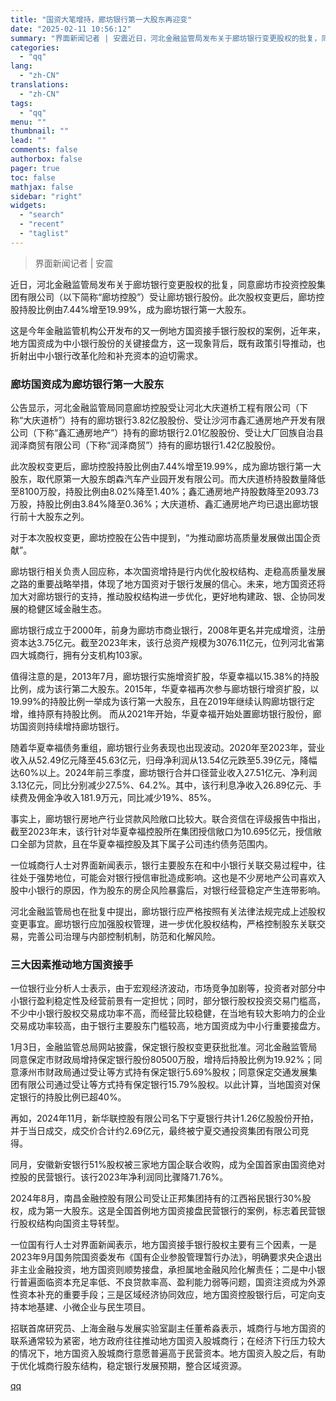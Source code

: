 ```yaml
---
title: "国资大笔增持，廊坊银行第一大股东再迎变"
date: "2025-02-11 10:56:12"
summary: "界面新闻记者 | 安震近日，河北金融监管局发布关于廊坊银行变更股权的批复，同意廊坊市投资控股集团有限..."
categories:
  - "qq"
lang:
  - "zh-CN"
translations:
  - "zh-CN"
tags:
  - "qq"
menu: ""
thumbnail: ""
lead: ""
comments: false
authorbox: false
pager: true
toc: false
mathjax: false
sidebar: "right"
widgets:
  - "search"
  - "recent"
  - "taglist"
---
```


> 界面新闻记者 | 安震

近日，河北金融监管局发布关于廊坊银行变更股权的批复，同意廊坊市投资控股集团有限公司（以下简称“廊坊控股”）受让廊坊银行股份。此次股权变更后，廊坊控股持股比例由7.44%增至19.99%，成为廊坊银行第一大股东。

这是今年金融监管机构公开发布的又一例地方国资接手银行股权的案例，近年来，地方国资成为中小银行股份的关键接盘方，这一现象背后，既有政策引导推动，也折射出中小银行改革化险和补充资本的迫切需求。

### **廊坊国资成为廊坊银行第一大股东**

公告显示，河北金融监管局同意廊坊控股受让河北大庆道桥工程有限公司（下称“大庆道桥”）持有的廊坊银行3.82亿股股份、受让沙河市鑫汇通房地产开发有限公司（下称“鑫汇通房地产”）持有的廊坊银行2.01亿股股份、受让大厂回族自治县润泽商贸有限公司（下称“润泽商贸”）持有的廊坊银行1.42亿股股份。

此次股权变更后，廊坊控股持股比例由7.44%增至19.99%，成为廊坊银行第一大股东，取代原第一大股东朗森汽车产业园开发有限公司。而大庆道桥持股数量降低至8100万股，持股比例由8.02%降至1.40%；鑫汇通房地产持股数降至2093.73万股，持股比例由3.84%降至0.36%；大庆道桥、鑫汇通房地产均已退出廊坊银行前十大股东之列。

对于本次股权变更，廊坊控股在公告中提到，“为推动廊坊高质量发展做出国企贡献”。

廊坊银行相关负责人回应称，本次国资增持是行内优化股权结构、走稳高质量发展之路的重要战略举措，体现了地方国资对于银行发展的信心。未来，地方国资还将加大对廊坊银行的支持，推动股权结构进一步优化，更好地构建政、银、企协同发展的稳健区域金融生态。

廊坊银行成立于2000年，前身为廊坊市商业银行，2008年更名并完成增资，注册资本达3.75亿元。截至2023年末，该行总资产规模为3076.11亿元，位列河北省第四大城商行，拥有分支机构103家。

值得注意的是，2013年7月，廊坊银行实施增资扩股，华夏幸福以15.38%的持股比例，成为该行第二大股东。2015年，华夏幸福再次参与廊坊银行增资扩股，以19.99%的持股比例一举成为该行第一大股东，且在2019年继续认购廊坊银行定增，维持原有持股比例。 而从2021年开始，华夏幸福开始处置廊坊银行股份，廊坊国资则持续增持廊坊银行。

随着华夏幸福债务重组，廊坊银行业务表现也出现波动。2020年至2023年，营业收入从52.49亿元降至45.63亿元，归母净利润从13.54亿元跌至5.39亿元，降幅达60%以上。2024年前三季度，廊坊银行合并口径营业收入27.51亿元、净利润3.13亿元，同比分别减少27.5%、64.2%。其中，该行利息净收入26.89亿元、手续费及佣金净收入181.9万元，同比减少19%、85%。

事实上，廊坊银行房地产行业贷款风险敞口比较大。联合资信在评级报告中指出，截至2023年末，该行针对华夏幸福控股所在集团授信敞口为10.695亿元，授信敞口全部为贷款，且在华夏幸福控股及其下属子公司违约债务范围内。

一位城商行人士对界面新闻表示，银行主要股东在和中小银行关联交易过程中，往往处于强势地位，可能会对银行授信审批造成影响。这也是不少房地产公司喜欢入股中小银行的原因，作为股东的房企风险暴露后，对银行经营稳定产生连带影响。

河北金融监管局也在批复中提出，廊坊银行应严格按照有关法律法规完成上述股权变更事宜。廊坊银行应加强股权管理，进一步优化股权结构，严格控制股东关联交易，完善公司治理与内部控制机制，防范和化解风险。

### **三大因素推动地方国资接手**

一位银行业分析人士表示，由于宏观经济波动，市场竞争加剧等，投资者对部分中小银行盈利稳定性及经营前景有一定担忧；同时，部分银行股权投资交易门槛高，不少中小银行股权交易成功率不高，而经营比较稳健，在当地有较大影响力的企业交易成功率较高，由于银行主要股东门槛较高，地方国资成为中小行重要接盘方。

1月3日，金融监管总局网站披露，保定银行股权变更获批批准。河北金融监管局同意保定市财政局增持保定银行股份80500万股，增持后持股比例为19.92%；同意涿州市财政局通过受让等方式持有保定银行5.69%股权；同意保定交通发展集团有限公司通过受让等方式持有保定银行15.79%股权。以此计算，当地国资对保定银行的持股比例已超40%。

再如，2024年11月，新华联控股有限公司名下宁夏银行共计1.26亿股股份开拍，并于当日成交，成交价合计约2.69亿元，最终被宁夏交通投资集团有限公司竞得。

同月，安徽新安银行51%股权被三家地方国企联合收购，成为全国首家由国资绝对控股的民营银行。该行2023年净利润同比骤降71.76%。

2024年8月，南昌金融控股有限公司受让正邦集团持有的江西裕民银行30%股权，成为第一大股东。这是全国首例地方国资接盘民营银行的案例，标志着民营银行股权结构向国资主导转型。

一位国有行人士对界面新闻表示，地方国资接手银行股权主要有三个因素，一是2023年9月国务院国资委发布《国有企业参股管理暂行办法》，明确要求央企退出非主业金融投资，地方国资则顺势接盘，承担属地金融风险化解责任；二是中小银行普遍面临资本充足率低、不良贷款率高、盈利能力弱等问题，国资注资成为外源性资本补充的重要手段；三是区域经济协同效应，地方国资控股银行后，可定向支持本地基建、小微企业与民生项目。

招联首席研究员、上海金融与发展实验室副主任董希淼表示，城商行与地方国资的联系通常较为紧密，地方政府往往推动地方国资入股城商行；在经济下行压力较大的情况下，地方国资入股城商行意愿普遍高于民营资本。地方国资入股之后，有助于优化城商行股东结构，稳定银行发展预期，整合区域资源。

[qq](https://new.qq.com/rain/a/20250211A02ZVE00)
